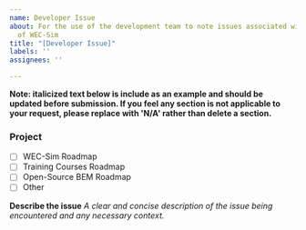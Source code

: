 ```yaml
---
name: Developer Issue
about: For the use of the development team to note issues associated with the development
  of WEC-Sim
title: "[Developer Issue]"
labels: ''
assignees: ''

---
```


**Note: italicized text below is include as an example and should be updated before submission. If you feel any section is not applicable to your request, please replace with 'N/A' rather than delete a section.**

### Project
- [ ] WEC-Sim Roadmap
- [ ] Training Courses Roadmap
- [ ] Open-Source BEM Roadmap
- [ ] Other

**Describe the issue**
_A clear and concise description of the issue being encountered and any necessary context._
